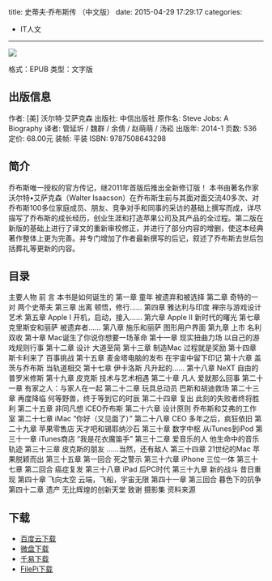 title: 史蒂夫·乔布斯传 （中文版）
date: 2015-04-29 17:29:17
categories:
  - IT人文
---

![](http://img3.douban.com/lpic/s27207923.jpg)

格式：EPUB
类型：文字版

<!--more-->

## 出版信息 ##

作者: [美] 沃尔特·艾萨克森 
出版社: 中信出版社
原作名: Steve Jobs: A Biography
译者: 管延圻 / 魏群 / 余倩 / 赵萌萌 / 汤崧 
出版年: 2014-1
页数: 536
定价: 68.00元
装帧: 平装
ISBN: 9787508643298

## 简介 ##

乔布斯唯一授权的官方传记，继2011年首版后推出全新修订版！
本书由著名作家沃尔特•艾萨克森（Walter Isaacson）在乔布斯生前与其面对面交流40多次、对乔布斯100多位家庭成员、朋友、竞争对手和同事的采访的基础上撰写而成，详尽描写了乔布斯的成长经历，创业生涯和打造苹果公司及其产品的全过程。第二版在新版的基础上进行了译文的重新审校修正，并进行了部分内容的增删，使这本经典著作整体上更为完善。并专门增加了作者最新撰写的后记，叙述了乔布斯去世后包括葬礼等更新的内容。

## 目录 ##

主要人物
前 言 本书是如何诞生的
第一章 童年 被遗弃和被选择
第二章 奇特的一对 两个史蒂夫
第三章 出离 顿悟，修行……
第四章 雅达利与印度 禅宗与游戏设计艺术
第五章 Apple I 开机，启动，接入……
第六章 Apple II 新时代的曙光
第七章 克里斯安和丽萨 被遗弃者……
第八章 施乐和丽萨 图形用户界面
第九章 上市 名利双收
第十章 Mac诞生了你说你想要一场革命
第十一章 现实扭曲力场 以自己的游戏规则行事
第十二章 设计 大道至简
第十三章 制造Mac 过程就是奖励
第十四章 斯卡利来了 百事挑战
第十五章 麦金塔电脑的发布 在宇宙中留下印记
第十六章 盖茨与乔布斯 当轨道相交
第十七章 伊卡洛斯 凡升起的……
第十八章 NeXT 自由的普罗米修斯
第十九章 皮克斯 技术与艺术相遇
第二十章 凡人 爱就那么回事
第二十一章 有家之人：与家人在一起
第二十二章 玩具总动员 巴斯和胡迪救场
第二十三章 再度降临 何等野兽，终于等到它的时辰
第二十四章 复出 此刻的失败者终将胜利
第二十五章 非同凡想 iCEO乔布斯
第二十六章 设计原则 乔布斯和艾弗的工作室
第二十七章 iMac “你好（又见面了）”
第二十八章 CEO 多年之后，疯狂依旧
第二十九章 苹果零售店 天才吧和锡耶纳沙石
第三十章 数字中枢 从iTunes到iPod
第三十一章 iTunes商店 “我是花衣魔笛手”
第三十二章 爱音乐的人 他生命中的音乐轨迹
第三十三章 皮克斯的朋友 ……当然，还有敌人
第三十四章 21世纪的Mac 苹果脱颖而出
第三十五章 第一回合 死之警示
第三十六章 iPhone 三位一体
第三十七章 第二回合 癌症复发
第三十八章 iPad 后PC时代
第三十九章 新的战斗 昔日重现
第四十章 飞向太空 云端，飞船，宇宙无限
第四十一章 第三回合 暮色下的抗争
第四十二章 遗产 无比辉煌的创新天堂
致谢
摄影集
资料来源

## 下载 ##

* [百度云下载](http://pan.baidu.com/s/1CudpO)
* [微盘下载](http://vdisk.weibo.com/s/qBHeHbwa2TRcV)
* [千易下载](http://1000eb.com/1dyin)
* [FilePi下载](http://filepi.com/i/lsOqxvz)
